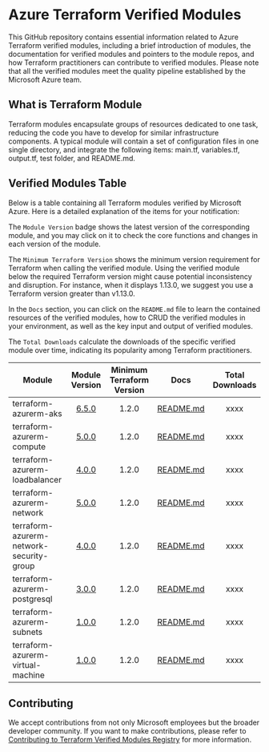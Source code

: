 # Azure Terraform Verified Modules

This GitHub repository contains essential information related to Azure Terraform verified modules, including a brief introduction of modules, the documentation for verified modules and pointers to the module repos, and how Terraform practitioners can contribute to verified modules. Please note that all the verified modules meet the quality pipeline established by the Microsoft Azure team. 

## What is Terraform Module
Terraform modules encapsulate groups of resources dedicated to one task, reducing the code you have to develop for similar infrastructure components. A typical module will contain a set of configuration files in one single directory, and integrate the following items: main.tf, variables.tf, output.tf, test folder, and README.md.

## Verified Modules Table
Below is a table containing all Terraform modules verified by Microsoft Azure. Here is a detailed explanation of the items for your notification: 

The `Module Version` badge shows the latest version of the corresponding module, and you may click on it to check the core functions and changes in each version of the module. 

The `Minimum Terraform Version` shows the minimum version requirement for Terraform when calling the verified module. Using the verified module below the required Terraform version might cause potential inconsistency and disruption. For instance, when it displays 1.13.0, we suggest you use a Terraform version greater than v1.13.0.

In the `Docs` section, you can click on the `README.md` file to learn the contained resources of the verified modules, how to CRUD the verified modules in your environment, as well as the key input and output of verified modules. 

The `Total Downloads` calculate the downloads of the specific verified module over time, indicating its popularity among Terraform practitioners. 


<!-- Begin Module Table -->

| Module                    | Module Version                                              | Minimum Terraform Version | Docs                                                                                                                  |Total Downloads|
| ----------                | :-----------:                                               | :-----------:             |----------                                                                                                            | :-----------: |
| terraform-azurerm-aks | [6.5.0](https://github.com/Azure/terraform-azurerm-aks) | 1.2.0 | [README.md](https://github.com/Azure/terraform-azurerm-aks/blob/master/README.md) | xxxx |
| terraform-azurerm-compute | [5.0.0](https://github.com/Azure/terraform-azurerm-compute) | 1.2.0 | [README.md](https://github.com/Azure/terraform-azurerm-compute/blob/master/README.md) | xxxx |
| terraform-azurerm-loadbalancer | [4.0.0](https://github.com/Azure/terraform-azurerm-loadbalancer) | 1.2.0 | [README.md](https://github.com/Azure/terraform-azurerm-loadbalancer/blob/master/README.md) | xxxx |
| terraform-azurerm-network | [5.0.0](https://github.com/Azure/terraform-azurerm-network) | 1.2.0 | [README.md](https://github.com/Azure/terraform-azurerm-network/blob/master/README.md) | xxxx |
| terraform-azurerm-network-security-group | [4.0.0](https://github.com/Azure/terraform-azurerm-network-security-group) | 1.2.0 | [README.md](https://github.com/Azure/terraform-azurerm-network-security-group/blob/master/README.md) | xxxx |
| terraform-azurerm-postgresql | [3.0.0](https://github.com/Azure/terraform-azurerm-postgresql) | 1.2.0 | [README.md](https://github.com/Azure/terraform-azurerm-postgresql/blob/master/README.md) | xxxx |
| terraform-azurerm-subnets | [1.0.0](https://github.com/Azure/terraform-azurerm-subnets) | 1.2.0 |[README.md](https://github.com/Azure/terraform-azurerm-subnets/blob/master/README.md) | xxxx |
| terraform-azurerm-virtual-machine | [1.0.0](https://github.com/Azure/terraform-azurerm-virtual-machine) | 1.2.0 | [README.md](https://github.com/Azure/terraform-azurerm-virtual-machine/blob/main/README.md) | xxxx |

## Contributing

We accept contributions from not only Microsoft employees but the broader developer community. If you want to make contributions, please refer to [Contributing to Terraform Verified Modules Registry](https://github.com/Jingwei-MS/terraform-azure-modules/blob/main/Contribute.md) for more information. 
